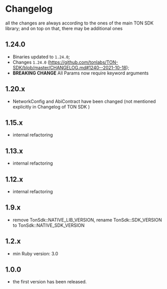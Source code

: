 # Changelog

all the changes are always according to the ones of the main TON SDK library; and on top on that, there may be additional ones

1.24.0
-----
* Binaries updated to `1.24.0`;
* Changes `1.24.0` (https://github.com/tonlabs/TON-SDK/blob/master/CHANGELOG.md#1240--2021-10-18);
* **BREAKING CHANGE** All Params now require keyword arguments

1.20.x
-----
* NetworkConfig and AbiContract have been changed (not mentioned explicitly in Changelog of TON SDK )


1.15.x
-----
* internal refactoring


1.13.x
-----
* internal refactoring


1.12.x
-----
* internal refactoring


1.9.x
-----
* remove TonSdk::NATIVE_LIB_VERSION, rename TonSdk::SDK_VERSION to TonSdk::NATIVE_SDK_VERSION


1.2.x
-----
* min Ruby version: 3.0


1.0.0
-----
* the first version has been released.
